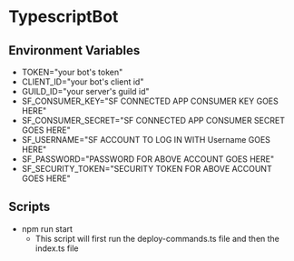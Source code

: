 # TypescriptBot

## Environment Variables
* TOKEN="your bot's token"
* CLIENT_ID="your bot's client id"
* GUILD_ID="your server's guild id"
* SF_CONSUMER_KEY="SF CONNECTED APP CONSUMER KEY GOES HERE"
* SF_CONSUMER_SECRET="SF CONNECTED APP CONSUMER SECRET GOES HERE"
* SF_USERNAME="SF ACCOUNT TO LOG IN WITH Username GOES HERE"
* SF_PASSWORD="PASSWORD FOR ABOVE ACCOUNT GOES HERE"
* SF_SECURITY_TOKEN="SECURITY TOKEN FOR ABOVE ACCOUNT GOES HERE"

## Scripts
* npm run start
  * This script will first run the deploy-commands.ts file and then the index.ts file
